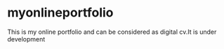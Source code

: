 # myonlineportfolio
This is my online portfolio and can be considered as digital cv.It is under development
